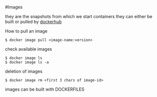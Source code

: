 #Images

they are the snapshots from which we start containers they can either be built or pulled by [dockerhub](https://hub.docker.com/)

How to pull an image

```
$ docker image pull <image-name:version>
```
check available images 
```
$ docker image ls
$ docker image ls -a
```

deletion of images
```
$ docker image rm <first 3 chars of image-id>
```

images can be built with DOCKERFILES